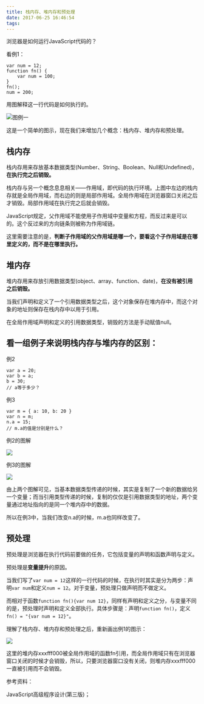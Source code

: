```yaml
---
title: 栈内存、堆内存和预处理
date: 2017-06-25 16:46:54
tags:
---
```

浏览器是如何运行JavaScript代码的？

看例1：

```
var num = 12;
function fn() {
    var num = 100;
}
fn();
num = 200;
```

用图解释这一行代码是如何执行的。

![图例一](https://ws1.sinaimg.cn/large/006tNc79ly1fgxag0eo14j30ff0blaat.jpg)

这是一个简单的图示，现在我们来增加几个概念：栈内存、堆内存和预处理。

## 栈内存

栈内存用来存放基本数据类型(Number、String、Boolean、Null和Undefined)，**在执行完之后销毁。**

栈内存与另一个概念息息相关——作用域，即代码的执行环境。上图中左边的栈内存就是全局作用域，而右边的则是局部作用域。全局作用域在浏览器窗口关闭之后才销毁。局部作用域在执行完之后就会销毁。

JavaScript规定，父作用域不能使用子作用域中变量和方程，而反过来是可以的。这个反过来的方向链条则被称为作用域链。

这里需要注意的是，**判断子作用域的父作用域是哪一个，要看这个子作用域是在哪里定义的，而不是在哪里执行。**

## 堆内存

堆内存用来存放引用数据类型(object、array、function、date)，**在没有被引用之后销毁。**

当我们声明和定义了一个引用数据类型之后，这个对象保存在堆内存中，而这个对象的地址则保存在栈内存中以用于引用。

在全局作用域声明和定义的引用数据类型，销毁的方法是手动赋值null。

## 看一组例子来说明栈内存与堆内存的区别：

例2

~~~
var a = 20;
var b = a;
b = 30;
// a等于多少？
~~~

例3

~~~
var m = { a: 10, b: 20 }
var n = m;
n.a = 15;
// m.a的值是分别是什么？
~~~

例2的图解

![](https://ws3.sinaimg.cn/large/006tNc79ly1fgxhh3tnlgj30no059q3b.jpg)

例3的图解

![](https://ws2.sinaimg.cn/large/006tNc79gy1fgxhq85drcj30g309waah.jpg)

由上两个图解可见，当基本数据类型传递的时候，其实是复制了一个新的数据给另一个变量；而当引用类型传递的时候，复制的仅仅是引用数据类型的地址，两个变量通过地址指向的是同一个堆内存中的数据。

所以在例3中，当我们改变n.a的时候，m.a也同样改变了。

## 预处理

预处理是浏览器在执行代码前要做的任务，它包括变量的声明和函数声明与定义。

预处理是**变量提升**的原因。

当我们写了`var num = 12`这样的一行代码的时候，在执行时其实是分为两步：声明`var num`和定义`num = 12`。对于变量，预处理只做声明而不做定义。

而相对于函数`function fn(){var num 12}`，同样有声明和定义之分，与变量不同的是，预处理时声明和定义全部执行。具体步骤是：声明`function fn()`，定义`fn() = "{var num = 12}"`。

理解了栈内存、堆内存和预处理之后，重新画出例1的图示：

![](https://ws1.sinaimg.cn/large/006tNc79ly1fgxj9il06dj30g60bvwfi.jpg)

这里的堆内存xxxfff000被全局作用域的函数fn引用，而全局作用域只有在浏览器窗口关闭的时候才会销毁，所以，只要浏览器窗口没有关闭，则堆内存xxxfff000一直被引用而不会销毁。



参考资料：

JavaScript高级程序设计(第三版)；

